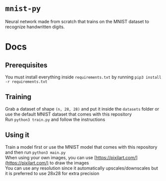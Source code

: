 # `mnist-py`

Neural network made from scratch that trains on the MNIST dataset to recognize handwritten digits.

# Docs

## Prerequisites

You must install everything inside `requirements.txt` by running `pip3 install -r requirements.txt`

## Training

Grab a dataset of shape `(n, 28, 28)` and put it inside the `datasets` folder or use the default MNIST dataset that comes with this repository  
Run `python3 train.py` and follow the instructions

## Using it

Train a model first or use the MNIST model that comes with this repository and then run `python3 main.py`  
When using your own images, you can use [https://pixilart.com/](https://pixilart.com/) to draw the images  
You can use any resolution since it automatically upscales/downscales but it is preferred to use 28x28 for extra precision
